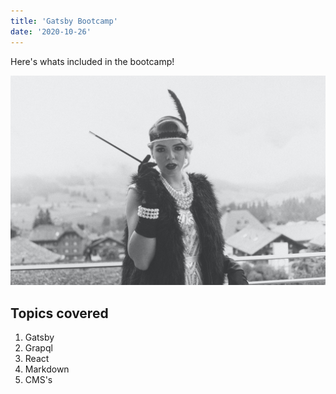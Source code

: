 ```yaml
---
title: 'Gatsby Bootcamp'
date: '2020-10-26'
---
```


Here's whats included in the bootcamp!

![Gatsby](./gatsby-photo.jpg)

## Topics covered

1. Gatsby
2. Grapql
3. React
4. Markdown
5. CMS's
